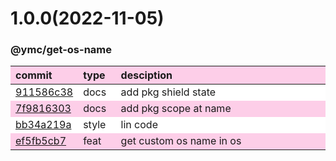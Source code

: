 
<style>
table{display:table;width:100%;}
table th:nth-of-type(1),table th:nth-of-type(2){width:12%;}
tr:nth-child(2n){background-color:#fdcee8;}
tr:nth-child(2n-1){background-color:white;}
th{background-color:#fdcee8;}
</style>


<a name="1.0.0"></a>
# 1.0.0(2022-11-05)
### @ymc/get-os-name

<div align="center" style="margin-left: auto;margin-right: auto;background:white;">

commit|type|desciption
:----|:----|:----
[911586c38](https://github.com/ymc-github/js-idea/commit/4911586c3818795e91fa33ece5dad99f871a73bd)|docs|add pkg shield state
[7f9816303](https://github.com/ymc-github/js-idea/commit/17f9816303affed7df6cf9d56cf31f4ee2c7cbd5)|docs|add pkg scope at name
[bb34a219a](https://github.com/ymc-github/js-idea/commit/5bb34a219a9b4c0f40b08dbf816fee11062bffc6)|style|lin code
[ef5fb5cb7](https://github.com/ymc-github/js-idea/commit/fef5fb5cb7e1cb2739f1384c8fe178c19ce821b7)|feat|get custom os name in os

</div>